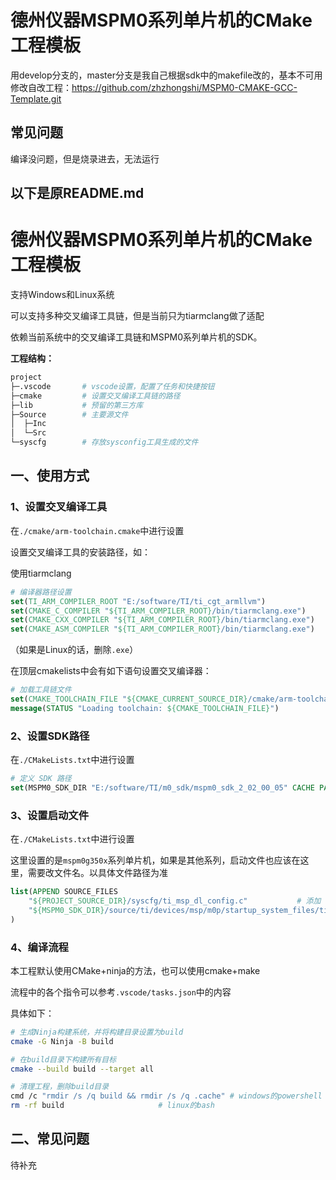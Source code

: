 # 德州仪器MSPM0系列单片机的CMake工程模板

用develop分支的，master分支是我自己根据sdk中的makefile改的，基本不可用  
修改自改工程：https://github.com/zhzhongshi/MSPM0-CMAKE-GCC-Template.git

## 常见问题
编译没问题，但是烧录进去，无法运行


## 以下是原README.md  
# 德州仪器MSPM0系列单片机的CMake工程模板

支持Windows和Linux系统

可以支持多种交叉编译工具链，但是当前只为tiarmclang做了适配

依赖当前系统中的交叉编译工具链和MSPM0系列单片机的SDK。

**工程结构：**

```bash
project
├─.vscode		# vscode设置，配置了任务和快捷按钮
├─cmake 		# 设置交叉编译工具链的路径
├─lib			# 预留的第三方库
├─Source		# 主要源文件
│  ├─Inc
│  └─Src
└─syscfg		# 存放sysconfig工具生成的文件
```

## 一、使用方式

### 1、设置交叉编译工具

在`./cmake/arm-toolchain.cmake`中进行设置

设置交叉编译工具的安装路径，如：

使用tiarmclang

```cmake
# 编译器路径设置
set(TI_ARM_COMPILER_ROOT "E:/software/TI/ti_cgt_armllvm")
set(CMAKE_C_COMPILER "${TI_ARM_COMPILER_ROOT}/bin/tiarmclang.exe")
set(CMAKE_CXX_COMPILER "${TI_ARM_COMPILER_ROOT}/bin/tiarmclang.exe")
set(CMAKE_ASM_COMPILER "${TI_ARM_COMPILER_ROOT}/bin/tiarmclang.exe")
```

（如果是Linux的话，删除`.exe`）

在顶层cmakelists中会有如下语句设置交叉编译器：

```cmake
# 加载工具链文件
set(CMAKE_TOOLCHAIN_FILE "${CMAKE_CURRENT_SOURCE_DIR}/cmake/arm-toolchain.cmake")
message(STATUS "Loading toolchain: ${CMAKE_TOOLCHAIN_FILE}")
```

### 2、设置SDK路径

在`./CMakeLists.txt`中进行设置

```cmake
# 定义 SDK 路径
set(MSPM0_SDK_DIR "E:/software/TI/m0_sdk/mspm0_sdk_2_02_00_05" CACHE PATH "MSPM0 SDK 路径")
```

### 3、设置启动文件
在`./CMakeLists.txt`中进行设置

这里设置的是`mspm0g350x`系列单片机，如果是其他系列，启动文件也应该在这里，需要改文件名。以具体文件路径为准

```cmake
list(APPEND SOURCE_FILES
    "${PROJECT_SOURCE_DIR}/syscfg/ti_msp_dl_config.c"           # 添加 syscfg 生成的文件
    "${MSPM0_SDK_DIR}/source/ti/devices/msp/m0p/startup_system_files/ticlang/startup_mspm0g350x_ticlang.c"  # 添加启动文件
)
```


### 4、编译流程

本工程默认使用CMake+ninja的方法，也可以使用cmake+make

流程中的各个指令可以参考`.vscode/tasks.json`中的内容

具体如下：

```bash
# 生成Ninja构建系统，并将构建目录设置为build
cmake -G Ninja -B build

# 在build目录下构建所有目标
cmake --build build --target all

# 清理工程，删除build目录
cmd /c "rmdir /s /q build && rmdir /s /q .cache" # windows的powershell
rm -rf build					 # linux的bash
```

## 二、常见问题

待补充

